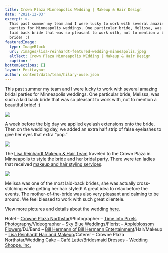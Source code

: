 ```yaml
---
title: Crown Plaza Minneapolis Wedding | Makeup & Hair Design
date: '2021-12-03'
excerpt: >-
  This past summer my team and I were lucky to work with several amazing bridal
  parties for Minneapolis weddings. One particular bride, Melissa, was such a
  laid back bride that was so pleasant to work with, not to mention a beautiful
  bride! :) 
featuredImage:
  type: ImageBlock
  url: /images/lisa-reinhardt-featured-wedding-minneapolis.jpeg
  altText: Crown Plaza Minneapolis WEdding | Makeup & Hair Design
  caption: ''
bottomSections: []
layout: PostLayout
author: content/data/team/hilary-ouse.json
---
```

This past summer my team and I were lucky to work with several amazing bridal parties for Minneapolis weddings. One particular bride, Melissa, was such a laid back bride that was so pleasant to work with, not to mention a beautiful bride! :)

![](/images/minnesota-wedding-stylits-lisa-reinhardt.jpeg)

A week before the big day we applied eyelash extensions onto the bride. Then on the wedding day, we added an extra half strip of false eyelashes to give her eyes that extra “pop.”

![](/images/minneapolis-wedding-lisa-reinahrdt.jpeg)

The [Lisa Reinhardt Makeup & Hair Team](/on-location-team-photos) traveled to the Crown Plaza in Minneapolis to style the bride and her bridal party. There were ten ladies that received [makeup and hair styling services](/bridal-makeup-and-hair-styling).

![](/images/minneapolis-wedding-makeup-artist.jpeg)

Melissa was one of the most laid-back brides, she was actually cross-stitching while getting her hair styled! A great idea to relax before the events. The mother-of-the-bride was also very pleasant and calming to be around. We feel blessed to work with such great clientele.

View more pictures and details about the wedding [here](http://www.myhotelwedding.com/blog/2015/11/24/romantic-wedding-at-crowne-plaza-northstar/).

Hotel – [Crowne Plaza Northstar](http://www.ihg.com/crowneplaza/hotels/us/en/minneapolis/mspcp/hoteldetail)/Photographer – [Time into Pixels Photography](http://timeintopixels.com/)/Videographer – [Sky Blue Weddings](http://www.skyblueweddings.com/)/Florist – [Appleblossom Flowers](http://www.appleblossom-flowers.com/)/DJ/Band – [Bill Hermann of Bill Hermann Entertainment](http://www.billhermann.com/)/Hair/Makeup – [Lisa Reinhardt Hair and Makeup](http://www.twincitiesmakeup.com/)/Caterer – Crowne Plaza Northstar/Wedding Cake –[ Café Latte](http://www.cafelatte.com/)/Bridesmaid Dresses – [Wedding Shoppe, Inc.](http://weddingshoppeinc.com/)
